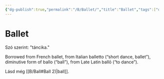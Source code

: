 ```yaml
---
{"dg-publish":true,"permalink":"/B/Ballet/","title":"Ballet","tags":["dg_uploaded"],"created":"2023-11-09T04:39","updated":"2023-11-09T04:39"}
---
```



# Ballet

Szó szerint: "táncika."  

Borrowed from French ballet, from Italian balletto (“short dance, ballet”), diminutive form of ballo (“ball”), from Late Latin ballō (“to dance”).  

Lásd még [[B/Ball#Ball 2)\|ball]].  